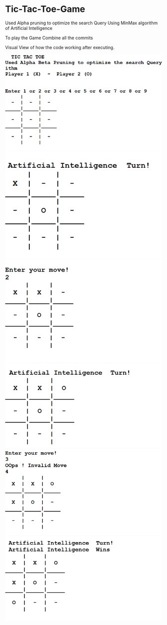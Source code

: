 # Tic-Tac-Toe-Game
Used Alpha pruning to optimize the search Query Using MinMax algorithm of Artificial Intelligence

To play the Game Combine all the commits 

Visual View of how the code working after executing. 


![Image 1 ](https://github.com/killermayank/Tic-Tac-Toe-Game/blob/master/Pic1%20(6).png)
![Image 2 ](https://github.com/killermayank/Tic-Tac-Toe-Game/blob/master/Pic1%20(2).png)
![Image 3 ](https://github.com/killermayank/Tic-Tac-Toe-Game/blob/master/Pic1%20(3).png)
![Image 4 ](https://github.com/killermayank/Tic-Tac-Toe-Game/blob/master/Pic1%20(4).png)
![Image 5 ](https://github.com/killermayank/Tic-Tac-Toe-Game/blob/master/Screenshot_4.png)
![Image 6 ](https://github.com/killermayank/Tic-Tac-Toe-Game/blob/master/Pic1%20(5).png)
